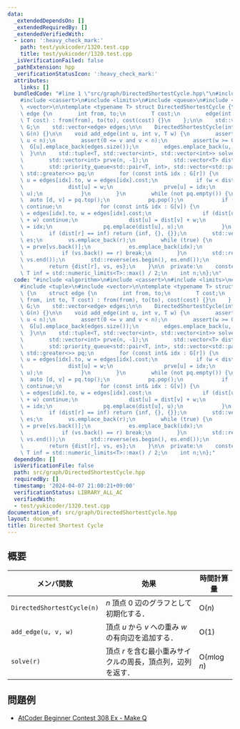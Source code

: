 ```yaml
---
data:
  _extendedDependsOn: []
  _extendedRequiredBy: []
  _extendedVerifiedWith:
  - icon: ':heavy_check_mark:'
    path: test/yukicoder/1320.test.cpp
    title: test/yukicoder/1320.test.cpp
  _isVerificationFailed: false
  _pathExtension: hpp
  _verificationStatusIcon: ':heavy_check_mark:'
  attributes:
    links: []
  bundledCode: "#line 1 \"src/graph/DirectedShortestCycle.hpp\"\n#include <algorithm>\n\
    #include <cassert>\n#include <limits>\n#include <queue>\n#include <tuple>\n#include\
    \ <vector>\n\ntemplate <typename T> struct DirectedShortestCycle {\n    struct\
    \ edge {\n        int from, to;\n        T cost;\n        edge(int from, int to,\
    \ T cost) : from(from), to(to), cost(cost) {}\n    };\n\n    std::vector<std::vector<int>>\
    \ G;\n    std::vector<edge> edges;\n\n    DirectedShortestCycle(int n) : n(n),\
    \ G(n) {}\n\n    void add_edge(int u, int v, T w) {\n        assert(0 <= u and\
    \ u < n);\n        assert(0 <= v and v < n);\n        assert(w >= 0);\n      \
    \  G[u].emplace_back(edges.size());\n        edges.emplace_back(u, v, w);\n  \
    \  }\n\n    std::tuple<T, std::vector<int>, std::vector<int>> solve(int r) {\n\
    \        std::vector<int> prve(n, -1);\n        std::vector<T> dist(n, inf);\n\
    \        std::priority_queue<std::pair<T, int>, std::vector<std::pair<T, int>>,\
    \ std::greater<>> pq;\n        for (const int& idx : G[r]) {\n            int\
    \ u = edges[idx].to, w = edges[idx].cost;\n            if (w < dist[u]) {\n  \
    \              dist[u] = w;\n                prve[u] = idx;\n                pq.emplace(dist[u],\
    \ u);\n            }\n        }\n        while (not pq.empty()) {\n          \
    \  auto [d, v] = pq.top();\n            pq.pop();\n            if (dist[v] < d)\
    \ continue;\n            for (const int& idx : G[v]) {\n                int u\
    \ = edges[idx].to, w = edges[idx].cost;\n                if (dist[u] <= dist[v]\
    \ + w) continue;\n                dist[u] = dist[v] + w;\n                prve[u]\
    \ = idx;\n                pq.emplace(dist[u], u);\n            }\n        }\n\n\
    \        if (dist[r] == inf) return {inf, {}, {}};\n        std::vector<int> vs,\
    \ es;\n        vs.emplace_back(r);\n        while (true) {\n            int idx\
    \ = prve[vs.back()];\n            es.emplace_back(idx);\n            vs.emplace_back(edges[idx].from);\n\
    \            if (vs.back() == r) break;\n        }\n        std::reverse(vs.begin(),\
    \ vs.end());\n        std::reverse(es.begin(), es.end());\n        vs.pop_back();\n\
    \        return {dist[r], vs, es};\n    }\n\n  private:\n    constexpr static\
    \ T inf = std::numeric_limits<T>::max() / 2;\n    int n;\n};\n"
  code: "#include <algorithm>\n#include <cassert>\n#include <limits>\n#include <queue>\n\
    #include <tuple>\n#include <vector>\n\ntemplate <typename T> struct DirectedShortestCycle\
    \ {\n    struct edge {\n        int from, to;\n        T cost;\n        edge(int\
    \ from, int to, T cost) : from(from), to(to), cost(cost) {}\n    };\n\n    std::vector<std::vector<int>>\
    \ G;\n    std::vector<edge> edges;\n\n    DirectedShortestCycle(int n) : n(n),\
    \ G(n) {}\n\n    void add_edge(int u, int v, T w) {\n        assert(0 <= u and\
    \ u < n);\n        assert(0 <= v and v < n);\n        assert(w >= 0);\n      \
    \  G[u].emplace_back(edges.size());\n        edges.emplace_back(u, v, w);\n  \
    \  }\n\n    std::tuple<T, std::vector<int>, std::vector<int>> solve(int r) {\n\
    \        std::vector<int> prve(n, -1);\n        std::vector<T> dist(n, inf);\n\
    \        std::priority_queue<std::pair<T, int>, std::vector<std::pair<T, int>>,\
    \ std::greater<>> pq;\n        for (const int& idx : G[r]) {\n            int\
    \ u = edges[idx].to, w = edges[idx].cost;\n            if (w < dist[u]) {\n  \
    \              dist[u] = w;\n                prve[u] = idx;\n                pq.emplace(dist[u],\
    \ u);\n            }\n        }\n        while (not pq.empty()) {\n          \
    \  auto [d, v] = pq.top();\n            pq.pop();\n            if (dist[v] < d)\
    \ continue;\n            for (const int& idx : G[v]) {\n                int u\
    \ = edges[idx].to, w = edges[idx].cost;\n                if (dist[u] <= dist[v]\
    \ + w) continue;\n                dist[u] = dist[v] + w;\n                prve[u]\
    \ = idx;\n                pq.emplace(dist[u], u);\n            }\n        }\n\n\
    \        if (dist[r] == inf) return {inf, {}, {}};\n        std::vector<int> vs,\
    \ es;\n        vs.emplace_back(r);\n        while (true) {\n            int idx\
    \ = prve[vs.back()];\n            es.emplace_back(idx);\n            vs.emplace_back(edges[idx].from);\n\
    \            if (vs.back() == r) break;\n        }\n        std::reverse(vs.begin(),\
    \ vs.end());\n        std::reverse(es.begin(), es.end());\n        vs.pop_back();\n\
    \        return {dist[r], vs, es};\n    }\n\n  private:\n    constexpr static\
    \ T inf = std::numeric_limits<T>::max() / 2;\n    int n;\n};"
  dependsOn: []
  isVerificationFile: false
  path: src/graph/DirectedShortestCycle.hpp
  requiredBy: []
  timestamp: '2024-04-07 21:00:21+09:00'
  verificationStatus: LIBRARY_ALL_AC
  verifiedWith:
  - test/yukicoder/1320.test.cpp
documentation_of: src/graph/DirectedShortestCycle.hpp
layout: document
title: Directed Shortest Cycle
---
```


## 概要

| メンバ関数                 | 効果                                                        | 時間計算量             |
| -------------------------- | ----------------------------------------------------------- | ---------------------- |
| `DirectedShortestCycle(n)` | $n$ 頂点 $0$ 辺のグラフとして初期化する．                   | $\mathrm{O}(n)$        |
| `add_edge(u, v, w)`        | 頂点 $u$ から $v$ への重み $w$ の有向辺を追加する．         | $\mathrm{O}(1)$        |
| `solve(r)`                 | 頂点 $r$ を含む最小重みサイクルの周長，頂点列，辺列を返す． | $\mathrm{O}(m \log n)$ |


## 問題例
- [AtCoder Beginner Contest 308 Ex - Make Q](https://atcoder.jp/contests/abc308/tasks/abc308_h)

